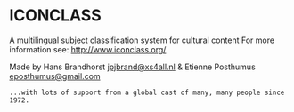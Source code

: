 # ICONCLASS

A multilingual subject classification system for cultural content
For more information see: http://www.iconclass.org/

Made by Hans Brandhorst <jpjbrand@xs4all.nl> & Etienne Posthumus <eposthumus@gmail.com>

    ...with lots of support from a global cast of many, many people since 1972.
